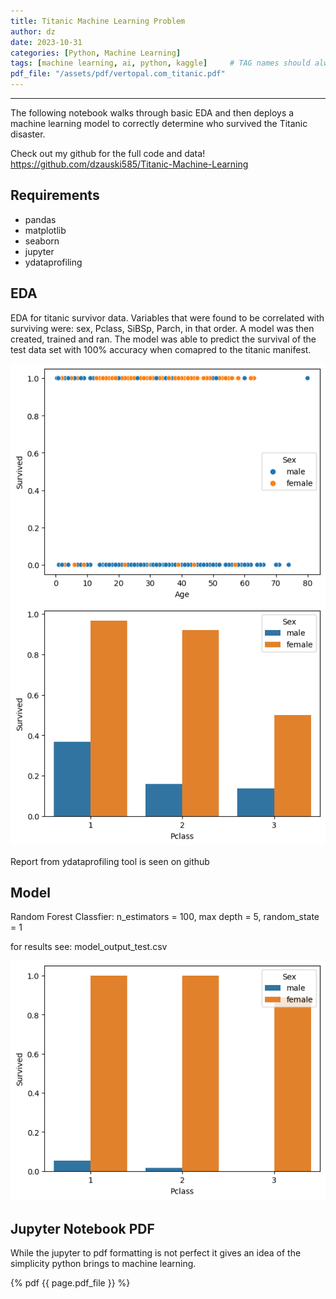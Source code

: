 ```yaml
---
title: Titanic Machine Learning Problem
author: dz  
date: 2023-10-31
categories: [Python, Machine Learning]
tags: [machine learning, ai, python, kaggle]     # TAG names should always be lowercase
pdf_file: "/assets/pdf/vertopal.com_titanic.pdf"
---
```



---
The following notebook walks through basic EDA and then deploys a machine learning model to correctly determine who survived the Titanic disaster.  
  
Check out my github for the full code and data! <https://github.com/dzauski585/Titanic-Machine-Learning>

## Requirements

- pandas
- matplotlib
- seaborn
- jupyter
- ydataprofiling

## EDA

EDA for titanic survivor data. Variables that were found to be correlated with surviving were: sex, Pclass, SiBSp, Parch, in that order. A model was then created, trained and ran. The model was able to predict the survival of the test data set with 100% accuracy when comapred to the titanic manifest.

![EDA](/assets/img/image.png)
![Train](/assets/img/train.png)

Report from ydataprofiling tool is seen on github

## Model

Random Forest Classfier: n_estimators = 100, max depth = 5, random_state = 1

for results see: model_output_test.csv

![Output](/assets/img/output.png)

## Jupyter Notebook PDF

While the jupyter to pdf formatting is not perfect it gives an idea of the simplicity python brings to machine learning.

{% pdf {{ page.pdf_file }} %}
